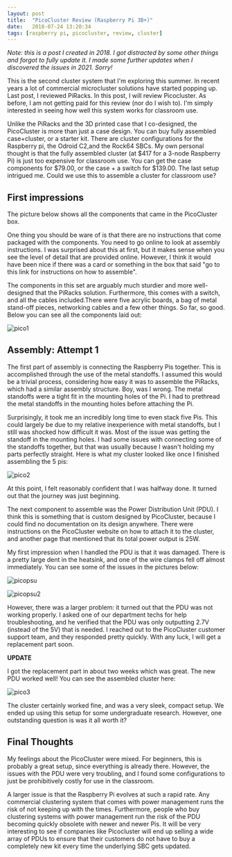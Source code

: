 ```yaml
---
layout: post
title:  "PicoCluster Review (Raspberry Pi 3B+)"
date:   2018-07-24 13:20:34
tags: [raspberry pi, picocluster, review, cluster]
---
```

*Note: this is a post I created in 2018. I got distracted by some other things 
and forgot to fully update it. I made some further updates when I discovered 
the issues in 2021. Sorry!*


This is the second cluster system that I'm exploring this summer. In recent
years a lot of commercial microcluster solutions have started popping up. Last 
post, I reviewed PiRacks. In this post, I will review Picocluster. As before, 
I am not getting paid for this review (nor do I wish to). I'm simply interested 
in seeing how well this system works for classroom use.

Unlike the PiRacks and the 3D printed case that I co-designed, the PicoCluster 
is more than just a case design. You can buy fully assembled case+cluster, or 
a starter kit. There are cluster configurations for the Raspberry pi, the 
Odroid C2,and the Rock64 SBCs. My own personal thought is that the fully 
assembled cluster (at $417 for a 3-node Raspberry Pi) is just too expensive for 
classroom use. You can get the case components for $79.00, or the case + a 
switch for $139.00. The last setup intrigued me. Could we use this to assemble 
a cluster for classroom use?  



## First impressions
The picture below shows all the components that came in the PicoCluster box. 

One thing you should be ware of is that there are no instructions that come 
packaged with the components. You need to go online to look at assembly 
instructions. I was surprised about this at first, but it makes sense when 
 you see the level of detail that are provided online. However, I think it 
would have been nice if there was a card or something in the box that said 
"go to this link for instructions on how to assemble". 

The components in this set are arguably much sturdier and more well-designed 
that the PiRacks solution. Furthermore, this comes with a switch, and all the 
cables included.There were five acrylic boards, a bag of metal stand-off pieces, 
networking cables and a few other things. So far, so good. Below you can see 
all the components laid out:

![pico1](http://suzannejmatthews.github.io/images/picocluster1.jpg  "picocluster1")


## Assembly: Attempt 1
The first part of assembly is connecting the Raspberry Pis together. This is 
accomplished through the use of the metal standoffs. I assumed this would be a 
trivial process, considering how easy it was to assemble the PiRacks, which had 
a similar assembly structure. Boy, was I wrong. The metal standoffs were a 
tight fit in the mounting holes of the Pi. I had to prethread the metal 
standoffs in the mounting holes before attaching the Pi. 

Surprisingly, it took me an incredibly long time to even stack five Pis. This 
could largely be due to my relative inexperience with metal standoffs, but I 
still was shocked how difficult it was. Most of the issue was getting the 
standoff in the mounting holes. I had some issues with connecting some of the 
standoffs together, but that was usually because I wasn't holding my parts 
perfectly straight. Here is what my cluster looked like once I finished 
assembling the 5 pis:

![pico2](http://suzannejmatthews.github.io/images/picocluster2.jpg  "pico2")

At this point, I felt reasonably confident that I was halfway done. It turned 
out that the journey was just beginning. 

The next component to assemble was the Power Distribution Unit (PDU). I think 
this is something that is custom designed by PicoCluster, because I could find 
no documentation on its design anywhere. There were instructions on the PicoCluster 
website on how to attach it to the cluster, and another page that mentioned 
that its total power output is 25W. 

My first impression when I handled the PDU is that it was damaged. There is a 
pretty large dent in the heatsink, and one of the wire clamps fell off almost 
immediately. You can see some of the issues in the pictures below:

![picopsu](http://suzannejmatthews.github.io/images/psu-pico1.jpg  "psu")

![picopsu2](http://suzannejmatthews.github.io/images/psu-pico2.jpg  "psu2")

However, there was a larger problem: it turned out that the PDU was not 
working properly. I asked one of our department techs for help troubleshooting, 
and he verified that the PDU was only outputting 2.7V (instead of the 5V) that 
is needed. I reached out to the PicoCluster customer support team, and they 
responded pretty quickly. With any luck, I will get a replacement part soon.

**UPDATE**

I got the replacement part in about two weeks which was great. The new PDU 
worked well! You can see the assembled cluster here:

![pico3](http://suzannejmatthews.github.io/images/picocluster3.jpg  "pico3")

The cluster certainly worked fine, and was a very sleek, compact setup. We 
ended up using this setup for some undergraduate research. However, one 
outstanding question is was it all worth it?

## Final Thoughts

My feelings about the PicoCluster were mixed. For beginners, this is probably 
a great setup, since everything is already there. However, the issues with the 
PDU were very troubling, and I found some configurations to just be 
prohibitively costly for use in the classroom. 

A larger issue is that the Raspberry Pi evolves at such a rapid rate. Any 
commercial clustering system that comes with power management runs the risk 
of not keeping up with the times. Furthermore, people who buy clustering 
systems with power management run the risk of the PDU becoming quickly 
obsolete with newer and newer Pis. It will be very interesting to see if 
companies like Picocluster will end up selling a wide array of PDUs to 
ensure that their customers do not have to buy a completely new kit every 
time the underlying SBC gets updated. 

[rpi]: http://www.southampton.ac.uk/~sjc/raspberrypi/ 
[image]: http://www.suzannejmatthews.com/private/pi3b+_master.7z 
[pdf3]: http://www.suzannejmatthews.com/private/RaspberryPi_cluster.pdf 
